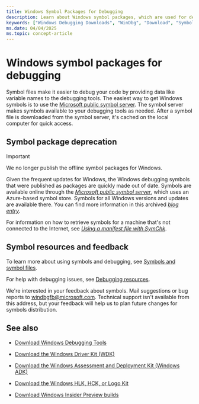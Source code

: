 ```yaml
---
title: Windows Symbol Packages for Debugging
description: Learn about Windows symbol packages, which are used for debugging, and how to get Windows symbols with the Microsoft public symbol server.
keywords: ["Windows Debugging Downloads", "WinDbg", "Download", "Symbols","Download Symbols"]
ms.date: 04/04/2025
ms.topic: concept-article
---
```


# Windows symbol packages for debugging

Symbol files make it easier to debug your code by providing data like variable names to the debugging tools. The easiest way to get Windows symbols is to use the [Microsoft public symbol server](microsoft-public-symbols.md). The symbol server makes symbols available to your debugging tools as needed. After a symbol file is downloaded from the symbol server, it's cached on the local computer for quick access.

## Symbol package deprecation

> [!IMPORTANT]
> We no longer publish the offline symbol packages for Windows.
>
> Given the frequent updates for Windows, the Windows debugging symbols that were published as packages are quickly made out of date.
> Symbols are available online through the *[Microsoft public symbol server](microsoft-public-symbols.md)*, which uses an Azure-based symbol store. Symbols for all Windows versions and updates are available there.
> You can find more information in this archived *[blog entry](/archive/blogs/windbg/update-on-microsofts-symbol-server)*.
>
> For information on how to retrieve symbols for a machine that's not connected to the Internet, see *[Using a manifest file with SymChk](using-a-manifest-file-with-symchk.md)*.

## Symbol resources and feedback

To learn more about using symbols and debugging, see [Symbols and symbol files](symbols-and-symbol-files.md).

For help with debugging issues, see [Debugging resources](debugging-resources.md).

We're interested in your feedback about symbols. Mail suggestions or bug reports to [windbgfb@microsoft.com](mailto:windbgfb@microsoft.com). Technical support isn't available from this address, but your feedback will help us to plan future changes for symbols distribution.

## See also

- [Download Windows Debugging Tools](debugger-download-tools.md)

- [Download the Windows Driver Kit (WDK)](../download-the-wdk.md)

- [Download the Windows Assessment and Deployment Kit (Windows ADK)](/windows-hardware/get-started/adk-install)

- [Download the Windows HLK, HCK, or Logo Kit](/windows-hardware/test/hlk/windows-hardware-lab-kit)

- [Download Windows Insider Preview builds](https://insider.windows.com/)

